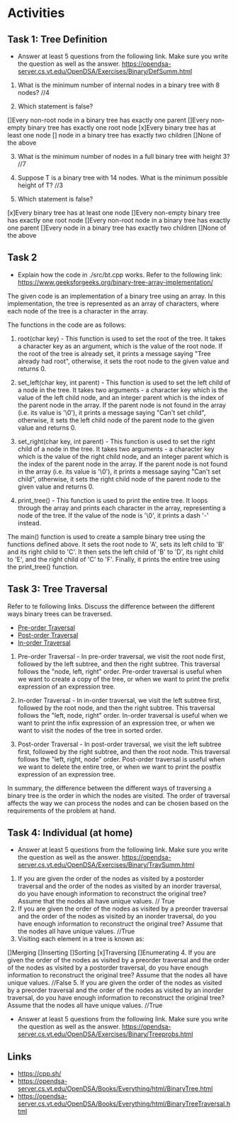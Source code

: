 # Activities

## Task 1: Tree Definition

- Answer at least 5 questions from the following link. Make sure you write the question as well as the answer.
  https://opendsa-server.cs.vt.edu/OpenDSA/Exercises/Binary/DefSumm.html

1. What is the minimum number of internal nodes in a binary tree with 8 nodes?
//4

2. Which statement is false?

[]Every non-root node in a binary tree has exactly one parent
[]Every non-empty binary tree has exactly one root node
[x]Every binary tree has at least one node
[] node in a binary tree has exactly two children
[]None of the above

3. What is the minimum number of nodes in a full binary tree with height 3?
//7

4. Suppose T is a binary tree with 14 nodes. What is the minimum possible height of T?
//3

5. Which statement is false?

[x]Every binary tree has at least one node
[]Every non-empty binary tree has exactly one root node
[]Every non-root node in a binary tree has exactly one parent
[]Every node in a binary tree has exactly two children
[]None of the above



## Task 2

- Explain how the code in ./src/bt.cpp works. Refer to the following link:
  https://www.geeksforgeeks.org/binary-tree-array-implementation/

The given code is an implementation of a binary tree using an array. In this implementation, the tree is represented as an array of characters, where each node of the tree is a character in the array.

The functions in the code are as follows:

1. root(char key) - This function is used to set the root of the tree. It takes a character key as an argument, which is the value of the root node. If the root of the tree is already set, it prints a message saying "Tree already had root", otherwise, it sets the root node to the given value and returns 0.

2. set_left(char key, int parent) - This function is used to set the left child of a node in the tree. It takes two arguments - a character key which is the value of the left child node, and an integer parent which is the index of the parent node in the array. If the parent node is not found in the array (i.e. its value is '\0'), it prints a message saying "Can't set child", otherwise, it sets the left child node of the parent node to the given value and returns 0.

3. set_right(char key, int parent) - This function is used to set the right child of a node in the tree. It takes two arguments - a character key which is the value of the right child node, and an integer parent which is the index of the parent node in the array. If the parent node is not found in the array (i.e. its value is '\0'), it prints a message saying "Can't set child", otherwise, it sets the right child node of the parent node to the given value and returns 0.

4. print_tree() - This function is used to print the entire tree. It loops through the array and prints each character in the array, representing a node of the tree. If the value of the node is '\0', it prints a dash '-' instead.

The main() function is used to create a sample binary tree using the functions defined above. It sets the root node to 'A', sets its left child to 'B' and its right child to 'C'. It then sets the left child of 'B' to 'D', its right child to 'E', and the right child of 'C' to 'F'. Finally, it prints the entire tree using the print_tree() function.

## Task 3: Tree Traversal

Refer to te following links. Discuss the difference between the different ways binary trees can be traversed.

- [Pre-order Traversal](https://opendsa-server.cs.vt.edu/OpenDSA/AV/Binary/btTravPreorderPRO.html)
- [Post-order Traversal](https://opendsa-server.cs.vt.edu/OpenDSA/AV/Binary/btTravPostorderPRO.html)
- [In-order Traversal](https://opendsa-server.cs.vt.edu/OpenDSA/AV/Binary/btTravInorderPRO.html)


1. Pre-order Traversal - In pre-order traversal, we visit the root node first, followed by the left subtree, and then the right subtree. This traversal follows the "node, left, right" order. Pre-order traversal is useful when we want to create a copy of the tree, or when we want to print the prefix expression of an expression tree.

2. In-order Traversal - In in-order traversal, we visit the left subtree first, followed by the root node, and then the right subtree. This traversal follows the "left, node, right" order. In-order traversal is useful when we want to print the infix expression of an expression tree, or when we want to visit the nodes of the tree in sorted order.

3. Post-order Traversal - In post-order traversal, we visit the left subtree first, followed by the right subtree, and then the root node. This traversal follows the "left, right, node" order. Post-order traversal is useful when we want to delete the entire tree, or when we want to print the postfix expression of an expression tree.

In summary, the difference between the different ways of traversing a binary tree is the order in which the nodes are visited. The order of traversal affects the way we can process the nodes and can be chosen based on the requirements of the problem at hand.

## Task 4: Individual (at home)

- Answer at least 5 questions from the following link. Make sure you write the question as well as the answer.
  https://opendsa-server.cs.vt.edu/OpenDSA/Exercises/Binary/TravSumm.html

1. If you are given the order of the nodes as visited by a postorder traversal and the order of the nodes as visited by an inorder traversal, do you have enough information to reconstruct the original tree? Assume that the nodes all have unique values.
// True
2. If you are given the order of the nodes as visited by a preorder traversal and the order of the nodes as visited by an inorder traversal, do you have enough information to reconstruct the original tree? Assume that the nodes all have unique values.
//True
3. Visiting each element in a tree is known as:

[]Merging
[]Inserting
[]Sorting
[x]Traversing
[]Enumerating
4. If you are given the order of the nodes as visited by a preorder traversal and the order of the nodes as visited by a postorder traversal, do you have enough information to reconstruct the original tree? Assume that the nodes all have unique values.
//False
5. If you are given the order of the nodes as visited by a preorder traversal and the order of the nodes as visited by an inorder traversal, do you have enough information to reconstruct the original tree? Assume that the nodes all have unique values.
//True

- Answer at least 5 questions from the following link. Make sure you write the question as well as the answer.
  https://opendsa-server.cs.vt.edu/OpenDSA/Exercises/Binary/Treeprobs.html

  

## Links

- https://cpp.sh/
- https://opendsa-server.cs.vt.edu/OpenDSA/Books/Everything/html/BinaryTree.html
- https://opendsa-server.cs.vt.edu/OpenDSA/Books/Everything/html/BinaryTreeTraversal.html
